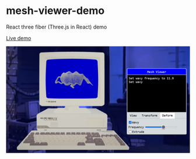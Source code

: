 # mesh-viewer-demo
React three fiber (Three.js in React) demo 

[Live demo](https://lsand.dev/mesh-viewer-demo/)

![Screenshot](screenshot.png)
